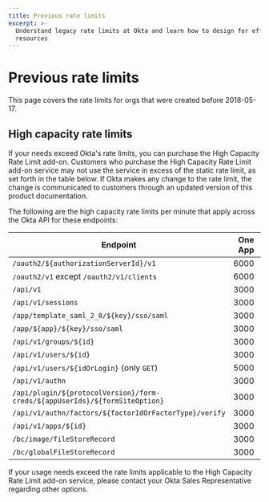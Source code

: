 ```yaml
---
title: Previous rate limits
excerpt: >-
  Understand legacy rate limits at Okta and learn how to design for efficient use of
  resources
---
```


# Previous rate limits

This page covers the rate limits for orgs that were created before 2018-05-17.

## High capacity rate limits

If your needs exceed Okta's rate limits, you can purchase the High Capacity Rate Limit add-on. Customers who purchase the High Capacity Rate Limit add-on service may not use the service in excess of the static rate limit, as set forth in the table below. If Okta makes any change to the rate limit, the change is communicated to customers through an updated version of this product documentation.

The following are the high capacity rate limits per minute that apply across the Okta API for these endpoints:

| Endpoint                                                                   | One App   | Enterprise   |
| -------------------------------------------------------------------------- | ---------: | ------------: |
| `/oauth2/${authorizationServerId}/v1`                                       | 6000      | 6000         |
| `/oauth2/v1` except `/oauth2/v1/clients`                                   | 6000      | 6000         |
| `/api/v1`                                                                  | 3000      | 3000         |
| `/api/v1/sessions`                                                         | 3000      | 3000         |
| `/app/template_saml_2_0/${key}/sso/saml`                                    | 3000      | 3000         |
| `/app/${app}/${key}/sso/saml`                                                | 3000      | 3000         |
| `/api/v1/groups/${id}`                                                      | 3000      | 3000         |
| `/api/v1/users/${id}`                                                       | 3000      | 3000         |
| `/api/v1/users/${idOrLogin}` (only `GET`)                                   | 5000      | 5000         |
| `/api/v1/authn`                                                            | 3000      | 3000         |
| `/api/plugin/${protocolVersion}/form-creds/${appUserIds}/${formSiteOption}`   | 3000      | 3000         |
| `/api/v1/authn/factors/${factorIdOrFactorType}/verify`                      | 3000      | 3000         |
| `/api/v1/apps/${id}`                                                        | 3000      | 3000         |
| `/bc/image/fileStoreRecord`                                                | 3000      | 3000         |
| `/bc/globalFileStoreRecord`                                                | 3000      | 3000         |

If your usage needs exceed the rate limits applicable to the High Capacity Rate Limit add-on service, please contact your Okta Sales Representative regarding other options.
